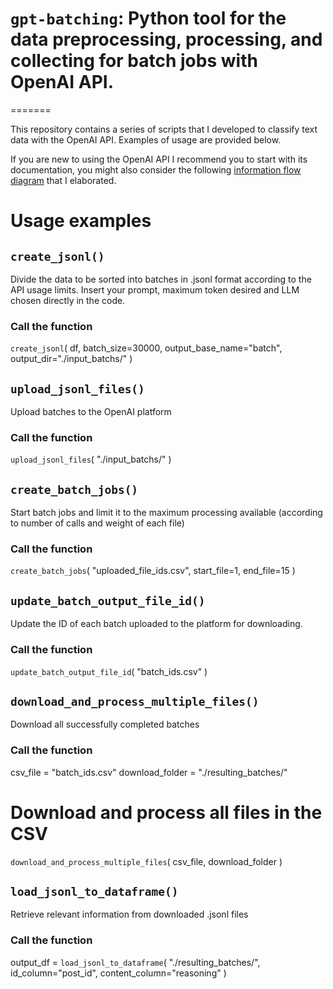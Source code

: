 # `gpt-batching`: Python tool for the data preprocessing, processing, and collecting for batch jobs with OpenAI API.
=======

This repository contains a series of scripts that I developed to classify text data with the OpenAI API. Examples of usage are provided below. 

If you are new to using the OpenAI API I recommend you to start with its documentation, you might also consider the following [information flow diagram](diagram.png) that I elaborated. 

# Usage examples

## `create_jsonl()` 

Divide the data to be sorted into batches in .jsonl format according to the API usage limits. Insert your prompt, maximum token desired and LLM chosen directly in the code.

### Call the function
`create_jsonl`(
    df, 
    batch_size=30000, 
    output_base_name="batch", 
    output_dir="./input_batchs/"
    )

## `upload_jsonl_files()` 

Upload batches to the OpenAI platform

### Call the function

`upload_jsonl_files`(
    "./input_batchs/"
    )

## `create_batch_jobs()` 

Start batch jobs and limit it to the maximum processing available (according to number of calls and weight of each file)

### Call the function

`create_batch_jobs`(
    "uploaded_file_ids.csv", 
    start_file=1, 
    end_file=15
    )

## `update_batch_output_file_id()` 

Update the ID of each batch uploaded to the platform for downloading.

### Call the function

`update_batch_output_file_id`(
    "batch_ids.csv"
    )

## `download_and_process_multiple_files()` 

Download all successfully completed batches

### Call the function

csv_file = "batch_ids.csv" 
download_folder = "./resulting_batches/"  

# Download and process all files in the CSV
`download_and_process_multiple_files`(
    csv_file, 
    download_folder
    )

## `load_jsonl_to_dataframe()` 

Retrieve relevant information from downloaded .jsonl files

### Call the function

output_df = `load_jsonl_to_dataframe`(
    "./resulting_batches/", 
    id_column="post_id", 
    content_column="reasoning"
    )






